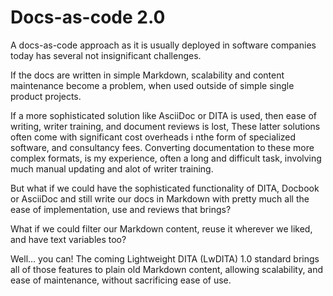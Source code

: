 # Docs-as-code 2.0

A docs-as-code approach as it is usually deployed in software companies today has several not insignificant challenges.

If the docs are written in simple Markdown, scalability and content maintenance become a problem, when used outside of simple single product projects.

If a more sophisticated solution like AsciiDoc or DITA is used, then ease of writing, writer training, and document reviews is lost, These latter solutions often come with significant cost overheads i nthe form of specialized software, and consultancy fees. Converting documentation to these more complex formats, is my experience, often a long and difficult task, involving much manual updating and alot of writer training.

But what if we could have the sophisticated functionality of DITA, Docbook or AsciiDoc and still write our docs in Markdown with pretty much all the ease of implementation, use and reviews that brings? 

What if we could filter our Markdown content, reuse it wherever we liked, and have text variables too?

Well... you can! The coming Lightweight DITA (LwDITA) 1.0 standard brings all of those features to plain old Markdown content, allowing scalability, and ease of maintenance, without sacrificing ease of use.
